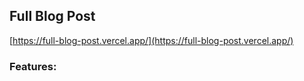 ## Full Blog Post
[https://full-blog-post.vercel.app/](https://full-blog-post.vercel.app/)

### Features:
